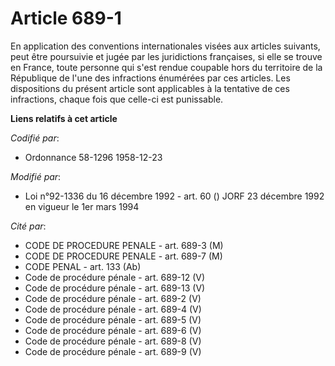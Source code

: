 # Article 689-1

En application des conventions internationales visées aux articles suivants, peut être poursuivie et jugée par les
juridictions françaises, si elle se trouve en France, toute personne qui s'est rendue coupable hors du territoire de la
République de l'une des infractions énumérées par ces articles. Les dispositions du présent article sont applicables à la
tentative de ces infractions, chaque fois que celle-ci est punissable.

**Liens relatifs à cet article**

_Codifié par_:

  - Ordonnance 58-1296 1958-12-23

_Modifié par_:

  - Loi n°92-1336 du 16 décembre 1992 - art. 60 () JORF 23 décembre 1992 en vigueur le 1er mars 1994

_Cité par_:

  - CODE DE PROCEDURE PENALE - art. 689-3 (M)
  - CODE DE PROCEDURE PENALE - art. 689-7 (M)
  - CODE PENAL - art. 133 (Ab)
  - Code de procédure pénale - art. 689-12 (V)
  - Code de procédure pénale - art. 689-13 (V)
  - Code de procédure pénale - art. 689-2 (V)
  - Code de procédure pénale - art. 689-4 (V)
  - Code de procédure pénale - art. 689-5 (V)
  - Code de procédure pénale - art. 689-6 (V)
  - Code de procédure pénale - art. 689-8 (V)
  - Code de procédure pénale - art. 689-9 (V)
